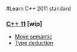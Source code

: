 #Learn C++ 2011 standard

### [C++ 11](https://github.com/learn-langs/cpp/tree/master/cpp11) [wip]
  - [Move semantic](https://github.com/learn-langs/cpp/tree/master/cpp11/move.cpp)
  - [Type deduction](https://github.com/learn-langs/cpp/tree/master/cpp11/type_deduction.cpp)